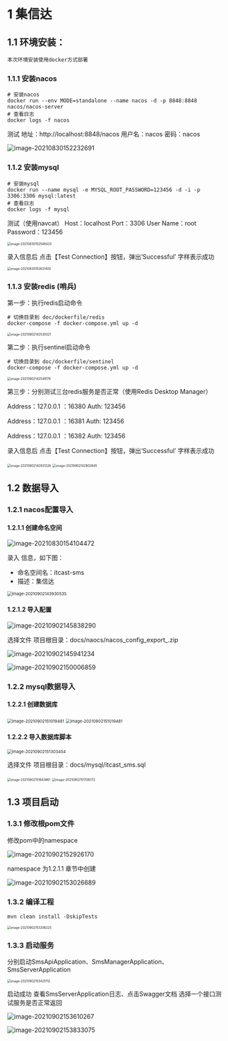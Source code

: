 # 1 集信达

## 1.1 环境安装：

`本次环境安装使用docker方式部署`

### 1.1.1 安装nacos

```shell
# 安装nacos
docker run --env MODE=standalone --name nacos -d -p 8848:8848 nacos/nacos-server
# 查看日志
docker logs -f nacos
```

测试 地址：http://localhost:8848/nacos    用户名：nacos   密码：nacos

<img src="install.assets/image-20210830152232691.png" alt="image-20210830152232691"  />

### 1.1.2 安装mysql

```shell
# 安装mysql
docker run --name mysql -e MYSQL_ROOT_PASSWORD=123456 -d -i -p 3306:3306 mysql:latest
# 查看日志
docker logs -f mysql
```

测试（使用navcat）  Host：localhost    Port：3306    User Name：root    Password：123456

<img src="install.assets/image-20210830152548433.png" alt="image-20210830152548433" style="zoom:50%;" />

录入信息后 点击【Test Connection】按钮，弹出‘Successful’ 字样表示成功

<img src="install.assets/image-20210830152631400.png" alt="image-20210830152631400" style="zoom:50%;" />

### 1.1.3 安装redis (哨兵)

第一步：执行redis启动命令

```shell
# 切换目录到 doc/dockerfile/redis
docker-compose -f docker-compose.yml up -d
```

<img src="install.assets/image-20210902142530021.png" alt="image-20210902142530021" style="zoom:50%;" />

第二步：执行sentinel启动命令

```shell
# 切换目录到 doc/dockerfile/sentinel
docker-compose -f docker-compose.yml up -d
```

<img src="install.assets/image-20210902142549176.png" alt="image-20210902142549176" style="zoom:50%;" />



第三步：分别测试三台redis服务是否正常（使用Redis Desktop Manager）

Address：127.0.0.1 ：16380         Auth: 123456

Address：127.0.0.1 ：16381         Auth: 123456

Address：127.0.0.1 ：16382         Auth: 123456

录入信息后 点击【Test Connection】按钮，弹出‘Successful’ 字样表示成功

<img src="install.assets/image-20210902142831226.png" alt="image-20210902142831226" style="zoom:50%;" />

<img src="install.assets/image-20210902142902845.png" alt="image-20210902142902845" style="zoom: 50%;" />

## 1.2 数据导入

### 1.2.1 nacos配置导入

#### 1.2.1.1 创建命名空间

![image-20210830154104472](install.assets/image-20210830154104472.png)

录入 信息，如下图：

- 命名空间名：itcast-sms
- 描述：集信达

<img src="install.assets/image-20210902143930535.png" alt="image-20210902143930535" style="zoom:67%;" />

#### 1.2.1.2 导入配置

![image-20210902145838290](install.assets/image-20210902145838290.png)

选择文件  项目根目录：docs/naocs/nacos_config_export_.zip

![image-20210902145941234](install.assets/image-20210902145941234.png)

![image-20210902150006859](install.assets/image-20210902150006859.png)


### 1.2.2 mysql数据导入

#### 1.2.2.1 创建数据库

<img src="install.assets/image-20210830155103917.png" alt="image-20210902151019481" style="zoom: 67%;" />

 

<img src="install.assets/image-20210902151019481.png" alt="image-20210902151019481" style="zoom:67%;" />

#### 1.2.2.2 导入数据库脚本

<img src="install.assets/image-20210902151303454.png" alt="image-20210902151303454" style="zoom:67%;" />

选择文件 项目根目录：docs/mysql/itcast_sms.sql

<img src="install.assets/image-20210902151643661.png" alt="image-20210902151643661" style="zoom:50%;" />

<img src="install.assets/image-20210902151708372.png" alt="image-20210902151708372" style="zoom:50%;" />

## 1.3 项目启动

### 1.3.1 修改根pom文件

修改pom中的namespace

![image-20210902152926170](install.assets/image-20210902152926170.png)

namespace 为1.2.1.1 章节中创建 

![image-20210902153026689](install.assets/image-20210902153026689.png)

### 1.3.2 编译工程

```shell
mvn clean install -DskipTests
```

<img src="install.assets/image-20210902153206225.png" alt="image-20210902153206225" style="zoom:50%;" />

### 1.3.3 启动服务

分别启动SmsApiApplication、SmsManagerApplication、SmsServerApplication

<img src="install.assets/image-20210902153425112.png" alt="image-20210902153425112" style="zoom:50%;" />



启动成功 查看SmsServerApplication日志、点击Swagger文档 选择一个接口测试服务是否正常返回

![image-20210902153610267](install.assets/image-20210902153610267.png)

![image-20210902153833075](install.assets/image-20210902153833075.png)

